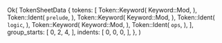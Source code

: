 Ok(
    TokenSheetData {
        tokens: [
            Token::Keyword(
                Keyword::Mod,
            ),
            Token::Ident(
                `prelude`,
            ),
            Token::Keyword(
                Keyword::Mod,
            ),
            Token::Ident(
                `logic`,
            ),
            Token::Keyword(
                Keyword::Mod,
            ),
            Token::Ident(
                `ops`,
            ),
        ],
        group_starts: [
            0,
            2,
            4,
        ],
        indents: [
            0,
            0,
            0,
        ],
    },
)